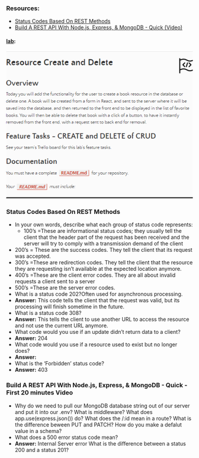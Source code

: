 ### Resources:
- [Status Codes Based On REST Methods](https://www.moesif.com/blog/technical/api-design/Which-HTTP-Status-Code-To-Use-For-Every-CRUD-App/)
- [Build A REST API With Node.js, Express, & MongoDB - Quick  (Video)](https://www.youtube.com/channel/UCFbNIlppjAuEX4znoulh0Cw)

#### [lab](https://github.com/Ahmad-A2020/horned-animals):
![lab12](/Code-301/screenShot/lab12-1.PNG)


### Status Codes Based On REST Methods
- In your own words, describe what each group of status code represents:
   - 100’s =These are informational status codes; they usually tell the client that the header part of the request has been received and the server will try to comply with a transmission demand of the client
 - 200’s = These are the success codes. They tell the client that its request was accepted.
  - 300’s =These are redirection codes. They tell the client that the resource they are requesting isn’t available at the expected location anymore.
  - 400’s =These are the client error codes. They are all about invalid requests a client sent to a server
   - 500’s =These are the server error codes.
- What is a status code 202?Often used for asynchronous processing.
- **Answer:** This code tells the client that the request was valid, but its processing will finish sometime in the future.
- What is a status code 308?
- **Answer:** This tells the client to use another URL to access the resource and not use the current URL anymore.
- What code would you use if an update didn’t return data to a client?
- **Answer:** 204
- What code would you use if a resource used to exist but no longer does?
- **Answer:**
- What is the ‘Forbidden’ status code?
- **Answer:** 403

### Build A REST API With Node.js, Express, & MongoDB - Quick - First 20 minutes Video
- Why do we need to pull our MongoDB database string out of our server and put it into our .env?
What is middleware?
What does app.use(express.json()) do?
What does the /:id mean in a route?
What is the difference beween PUT and PATCH?
How do you make a defalut value in a schema?
- What does a 500 error status code mean?
- **Answer:** Internal Server error
What is the difference between a status 200 and a status 201?
